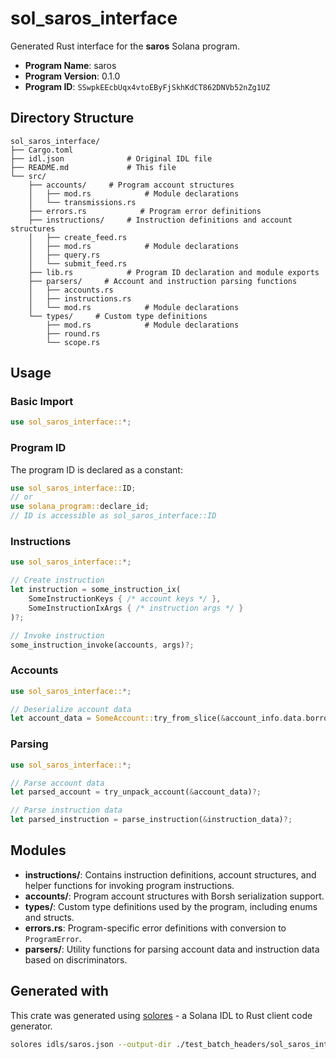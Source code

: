 # sol_saros_interface

Generated Rust interface for the **saros** Solana program.

- **Program Name**: saros
- **Program Version**: 0.1.0
- **Program ID**: `SSwpkEEcbUqx4vtoEByFjSkhKdCT862DNVb52nZg1UZ`

## Directory Structure

```
sol_saros_interface/ 
├── Cargo.toml
├── idl.json              # Original IDL file
├── README.md             # This file
└── src/
    ├── accounts/     # Program account structures
    │   ├── mod.rs            # Module declarations
    │   └── transmissions.rs
    ├── errors.rs            # Program error definitions
    ├── instructions/     # Instruction definitions and account structures
    │   ├── create_feed.rs
    │   ├── mod.rs            # Module declarations
    │   ├── query.rs
    │   └── submit_feed.rs
    ├── lib.rs            # Program ID declaration and module exports
    ├── parsers/     # Account and instruction parsing functions
    │   ├── accounts.rs
    │   ├── instructions.rs
    │   └── mod.rs            # Module declarations
    └── types/     # Custom type definitions
        ├── mod.rs            # Module declarations
        ├── round.rs
        └── scope.rs

```

## Usage

### Basic Import

```rust
use sol_saros_interface::*;
```

### Program ID

The program ID is declared as a constant:

```rust
use sol_saros_interface::ID;
// or
use solana_program::declare_id;
// ID is accessible as sol_saros_interface::ID
```


### Instructions

```rust
use sol_saros_interface::*;

// Create instruction
let instruction = some_instruction_ix(
    SomeInstructionKeys { /* account keys */ },
    SomeInstructionIxArgs { /* instruction args */ }
)?;

// Invoke instruction  
some_instruction_invoke(accounts, args)?;
```

### Accounts

```rust
use sol_saros_interface::*;

// Deserialize account data
let account_data = SomeAccount::try_from_slice(&account_info.data.borrow())?;
```

### Parsing

```rust
use sol_saros_interface::*;

// Parse account data
let parsed_account = try_unpack_account(&account_data)?;

// Parse instruction data  
let parsed_instruction = parse_instruction(&instruction_data)?;
```

## Modules

- **instructions/**: Contains instruction definitions, account structures, and helper functions for invoking program instructions.
- **accounts/**: Program account structures with Borsh serialization support.
- **types/**: Custom type definitions used by the program, including enums and structs.
- **errors.rs**: Program-specific error definitions with conversion to `ProgramError`.
- **parsers/**: Utility functions for parsing account data and instruction data based on discriminators.

## Generated with

This crate was generated using [solores](https://github.com/cpkt9762/solores) - a Solana IDL to Rust client code generator.

```bash
solores idls/saros.json --output-dir ./test_batch_headers/sol_saros_interface --output-crate-name sol_saros_interface
```
